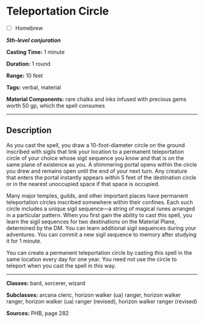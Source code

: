 # Teleportation Circle

- [ ] Homebrew

***5th-level conjuration***

**Casting Time:** 1 minute

**Duration:** 1 round

**Range:** 10 feet

**Tags:** verbal, material

**Material Components:** rare chalks and inks infused with precious gems worth 50 gp, which the spell consumes

---

## Description
As you cast the spell, you draw a 10-foot-diameter circle on the ground inscribed with sigils that link your location to a permanent teleportation circle of your choice whose sigil sequence you know and that is on the same plane of existence as you. A shimmering portal opens within the circle you drew and remains open until the end of your next turn. Any creature that enters the portal instantly appears within 5 feet of the destination circle or in the nearest unoccupied space if that space is occupied.

Many major temples, guilds, and other important places have permanent teleportation circles inscribed somewhere within their confines. Each such circle includes a unique sigil sequence—a string of magical runes arranged in a particular pattern. When you first gain the ability to cast this spell, you learn the sigil sequences for two destinations on the Material Plane, determined by the DM. You can learn additional sigil sequences during your adventures. You can commit a new sigil sequence to memory after studying it for 1 minute.

You can create a permanent teleportation circle by casting this spell in the same location every day for one year. You need not use the circle to teleport when you cast the spell in this way.

---

**Classes:** bard, sorcerer, wizard

**Subclasses:** arcana cleric, horizon walker (ua) ranger, horizon walker ranger, horizon walker (ua) ranger (revised), horizon walker ranger (revised)

**Sources:** PHB, page 282
